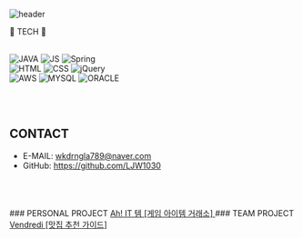 
<!--
**LJW1030/LJW1030** is a ✨ _special_ ✨ repository because its `README.md` (this file) appears on your GitHub profile.

Here are some ideas to get you started:

- 🔭 I’m currently working on ...
- 🌱 I’m currently learning ...
- 👯 I’m looking to collaborate on ...
- 🤔 I’m looking for help with ...
- 💬 Ask me about ...
- 📫 How to reach me: ...
- 😄 Pronouns: ...
- ⚡ Fun fact: ...
-->

![header](https://capsule-render.vercel.app/api?type=shark&color=auto&height=300&section=header&text=지누와%20Code&fontSize=90)

 :whale: TECH :whale:
<br>
<br>

![JAVA](https://img.shields.io/badge/JAVA-007396?style=flat-square&logo=JAVA&logoColor=black)
![JS](https://img.shields.io/badge/JavaScript-F7DF1E?style=flat-square&logo=JavaScript&logoColor=black)
![Spring](https://img.shields.io/badge/Spring-6DB33F?style=flat-square&logo=Spring&logoColor=white)
<br>
![HTML](https://img.shields.io/badge/HTML-E34F26?style=flat-square&logo=HTML5&logoColor=white)
![CSS](https://img.shields.io/badge/CSS-1572B6?style=flat-square&logo=CSS3&logoColor=white)
![jQuery](https://img.shields.io/badge/jQuery-0769AD?style=flat-square&logo=jQuery&logoColor=white)
<br>
![AWS](https://img.shields.io/badge/AWS-232F3ED?style=flat-square&logo=AMAZONAWS&logoColor=white)
![MYSQL](https://img.shields.io/badge/MySQL-4479A1?style=flat-square&logo=MySQL&logoColor=white)
![ORACLE](https://img.shields.io/badge/Oracle-F80000?style=flat-square&logo=Oracle&logoColor=white)

<br>
<br>

## CONTACT
* E-MAIL: wkdrngla789@naver.com
* GitHub: https://github.com/LJW1030
<br>
<br>
</br>
### PERSONAL PROJECT
<a href="https://github.com/LJW1030/ItemProject" target="_blank"> Ah! IT 템 [게임 아이템 거래소] </a>
### TEAM PROJECT  
<a href="https://github.com/Aiden125/Vendredi/" target="_blank"> Vendredi [맛집 추천 가이드] </a>
